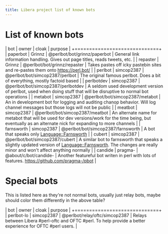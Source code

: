```yaml
---
title: Libera project list of known bots
---
```


# List of known bots

| bot | owner | cloak | purpose |
+=============================+
|  paperbot  |  Grinnz  |  @perlbot/bot/grinnz/paperbot  |  General link information handling.  Gives out page titles, reads tweets, etc.  |
|  repaster  |  Grinnz  |  @perlbot/bot/grinnz/repaster  |  Takes pastes off icky pastebin sites and re-pastes them onto https://perl.bot/  |
|  perlbot   |  simcop2387  |  @perlbot/bot/simcop2387/perlbot  |  The original famous perlbot.  Does a bit of everything, mostly factoid based  |
|  perlbotdev  |  simcop2387  |  @perlbot/bot/simcop2387/perlbotdev  |  A seldom used development version of perlbot, used when doing stuff that will be disruptive to normal bot operations  |
|  metabot  |  simcop2387  |  @perlbot/bot/simcop2387/metabot  |  An in development bot for logging and auditing chanop behavior.  Will log channel messages but those logs will not be public  |
|  meatbot  |  simcop2387  |  @perlbot/bot/simcop2387/meatbot  |  An alternate name for metabot that will be used for dev versions/work for the time being, but eventually as an alternate nick for expanding to more channels  |
|  farnsworth  |  simcop2387  |  @perlbot/bot/simcop2387/farnsworth  |  A bot that speaks only [Language::Farnsworth](https://metacpan.org/pod/Language::Farnsworth)  |
|  cubert  |  simcop2387  |  @perlbot/bot/simcop2387/cubert  |  A similar bot to farnsworth that speaks a slightly updated version of [Language::Farnsworth](https://metacpan.org/pod/Language::Farnsworth).  The changes are really minor and won't affect anything normally  |
|  candide | pragma- | @about/c/bot/candide- | Another featureful bot writen in perl with lots of features. https://github.com/pragma-/pbot |

# Special bots

This is listed here as they're not normal bots, usually just relay bots, maybe should color them differently in the above table?

| bot | owner | cloak | purpose |
+=============================+
| perlbot-lo | simcop2387 | @perlbot/relay/oftc/simcop2387 | Relays between Libera #perl-oftc and OFTC #perl.  To help provide a better experience for OFTC #perl users. |

